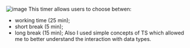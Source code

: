 ![image](https://github.com/user-attachments/assets/8db5805a-c64f-4631-98f4-92f6e72f839d)
This timer allows users to choose betwen:
- working time (25 min);
- short break (5 min);
- long break (15 min);
Also I used simple concepts of TS which allowed me to better understand the interaction with data types.
